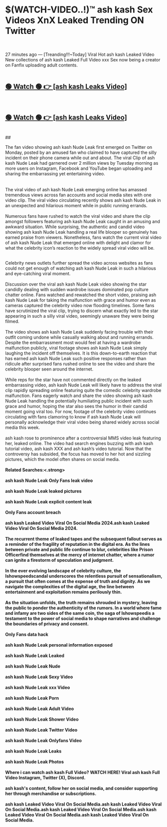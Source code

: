 

# $(WATCH-VIDEO..!)™ ash kash Sex Videos XnX Leaked Trending ON Twitter<br>
<br>

27 minutes ago — [Treanding!!!~Today] Viral Hot ash kash Leaked Video New collections of ash kash Leaked Full Video xxx Sex now being a creator on Fanfix uploading adult contents.
<br>
 <br>

##  <a href="https://clipsfans.site/?title=ash_kash&ref=git">🟢 Watch 🟢 👉 [ash kash Leaks Video]</a><br>
  <br>

##  <a href="https://clipsfans.site/?title=ash_kash&ref=git">🟢 Watch 🟢 👉 [ash kash Leaks Video]</a><br>
  <br>
  ##
  <br>

The fan video showing ash kash Nude Leak first emerged on Twitter on Monday, posted by an amused fan who claimed to have captured the silly incident on their phone camera while out and about. The viral Clip of ash kash Nude Leak had garnered over 2 million views by Tuesday morning as more users on Instagram, Facebook and YouTube began uploading and sharing the embarrassing yet entertaining video.
<br><br>
  <br>
The viral video of ash kash Nude Leak emerging online has amassed tremendous views across fan accounts and social media sites with one video clip. The viral video circulating recently shows ash kash Nude Leak in an unexpected and hilarious moment while in public running errands.
<br><br>
Numerous fans have rushed to watch the viral video and share the clip amongst followers featuring ash kash Nude Leak caught in an amusing and awkward situation. While surprising, the authentic and candid video showing ash kash Nude Leak handling a real life blooper so genuinely has earned praise from viewers. Nonetheless, fans watch the current viral video of ash kash Nude Leak that emerged online with delight and clamor for what the celebrity icon’s reaction to the widely spread viral video will be.
<br><br>

Celebrity news outlets further spread the video across websites as fans could not get enough of watching ash kash Nude Leak in such a hilarious and eye-catching viral moment.
<br><br>
Discussion over the viral ash kash Nude Leak video showing the star candidly dealing with sudden wardrobe issues dominated pop culture chatter online. Fans watched and rewatched the short video, praising ash kash Nude Leak for taking the malfunction with grace and humor even as cameras captured the celebrity video now flooding timelines. Some fans have scrutinized the viral clip, trying to discern what exactly led to the star appearing in such a silly viral video, seemingly unaware they were being filmed.
<br><br>
The video shows ash kash Nude Leak suddenly facing trouble with their outfit coming undone while casually walking about and running errands. Despite the embarrassment most would feel at having a wardrobe malfunction publicly, viral footage shows ash kash Nude Leak simply laughing the incident off themselves. It is this down-to-earth reaction that has earned ash kash Nude Leak such positive responses rather than ridicule after surprised fans rushed online to see the video and share the celebrity blooper seen around the internet.
<br><br>
While reps for the star have not commented directly on the leaked embarrassing video, ash kash Nude Leak will likely have to address the viral clip rapidly spreading online featuring quite the comedic celebrity wardrobe malfunction. Fans eagerly watch and share the video showing ash kash Nude Leak handling the potentially humiliating public incident with such grace and humor, hoping the star also sees the humor in their candid moment going viral too. For now, footage of the celebrity video continues circulating with fans clamoring to know if ash kash Nude Leak will personally acknowledge their viral video being shared widely across social media this week.
<br><br>
ash kash rose to prominence after a controversial MMS video leak featuring her, leaked online. The video had search engines buzzing with ash kash tutorial video, ash kash XXX and ash kash’s video tutorial. Now that the controversy has subsided, the focus has moved to her hot and sizzling pictures, which the model often shares on social media.
<br><br>
<strong>Related Searches:<.strong>
<br><br>
ash kash Nude Leak Only Fans leak video
<br><br>
ash kash Nude Leak leaked pictures
<br><br>
ash kash Nude Leak explicit content leak
<br><br>
Only Fans account breach
<br><br>
ash kash Leaked Video Viral On Social Media 2024.ash kash Leaked Video Viral On Social Media 2024.
<br><br>
The recurrent theme of leaked tapes and the subsequent fallout serves as a reminder of the fragility of reputation in the digital era. As the lines between private and public life continue to blur, celebrities like Prison Officerfind themselves at the mercy of internet chatter, where a rumor can ignite a firestorm of speculation and judgment.
<br><br>
In the ever evolving landscape of celebrity culture, the Ishowspeedscandal underscores the relentless pursuit of sensationalism, a pursuit that often comes at the expense of truth and dignity. As we navigate the complexities of the digital age, the line between entertainment and exploitation remains perilously thin.
<br><br>
As the situation unfolds, the truth remains shrouded in mystery, leaving the public to ponder the authenticity of the rumors. In a world where fame and infamy are two sides of the same coin, the saga of Ishowspeedis a testament to the power of social media to shape narratives and challenge the boundaries of privacy and consent.
<br><br>
Only Fans data hack
<br><br>
ash kash Nude Leak personal information exposed
<br><br>
ash kash Nude Leak Leaked
<br><br>
ash kash Nude Leak Nude
<br><br>
ash kash Nude Leak Sexy Video
<br><br>
ash kash Nude Leak xxx Video
<br><br>
ash kash Nude Leak Porn
<br><br>
ash kash Nude Leak Adult Video
<br><br>
ash kash Nude Leak Shower Video
<br><br>
ash kash Nude Leak Twitter Video
<br><br>
ash kash Nude Leak Onlyfans Video
<br><br>
ash kash Nude Leak Leaks
<br><br>
ash kash Nude Leak Photos
<br><br>
Where i can watch ash kash Full Video? WATCH HERE! Viral ash kash Full Video Instagram, Twitter (X), Discord.
<br><br>
ash kash's content, follow her on social media, and consider supporting her through merchandise or subscriptions.
<br><br>
ash kash Leaked Video Viral On Social Media.ash kash Leaked Video Viral On Social Media.ash kash Leaked Video Viral On Social Media.ash kash Leaked Video Viral On Social Media.ash kash Leaked Video Viral On Social Media.
